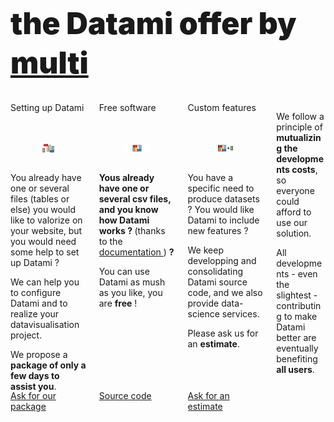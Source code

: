 <h1
  class="has-text-centered mt-6 mb-6 pt-6"
  style="font-weight: 900; line-height: 1.3; font-size: 3rem;">
  the Datami offer by
  <a
    href="https://multi.coop"
    target="_blank">
    multi
  </a>
</h1>

<div class="content">

  <div class="columns mb-6 pb-6 px-3 is-multiline is-centered">
    <!-- CONFIGURAITON -->
    <div class="column is-4-tablet is-one-third-desktop mb-6">
      <div
        class="message is-light is-flex is-justify-content-center is-align-items-center"
        style="height: 3.7em;">
        <span
          class="has-text-centered is-size-5 is-size-6-touch has-text-weight-bold">
          Setting up Datami
        </span>
      </div>
      <div
        class="card"
        style="height: 80%;
          display: flex;
          flex-direction: column;">
        <div class="card-image">
          <figure class="image mt-2">
            <img
              src="https://raw.githubusercontent.com/multi-coop/datami-website-content/main/images/offer/datami-logo-setup.png"
              alt="datami-offer-setup"
            />
            <!-- <img src="http://localhost:8800/statics/images/offer/datami-logo-setup.png"> -->
          </figure>
        </div>
        <div class="card-content is-size-6-touch">
          <p class="mb-2 has-text-weight-bold">
            You already have one or several files (tables or else) you would like to valorize on your website, but you would need some help to set up Datami ?
          </p>
          <p class="mb-2">
            We can help you to configure Datami and to realize your datavisualisation project.
          </p>
          <p class="mb-0">
            We propose a <b>package of only a few days to assist you</b>.
          </p>
        </div>
      </div>
      <a
        href="mailto:contact@multi.coop?subject=Datami - Package"
        class="mt-3 button is-primary is-fullwidth">
        <span
          class="icon mr-3">
          <i class="mdi mdi-email"></i>
        </span>
        Ask for our package
      </a>
    </div>
    <!-- FREE -->
    <div class="column is-4-tablet is-one-third-desktop mb-6">
      <div
        class="message is-light is-flex is-justify-content-center is-align-items-center"
        style="height: 3.7em;">
        <span
          class="has-text-centered is-size-5 is-size-6-touch has-text-weight-bold">
          Free software
        </span>
      </div>
      <div
        class="card"
        style="height: 80%;
          display: flex;
          flex-direction: column;">
        <div class="card-image">
          <figure class="image mt-2">
            <img
              src="https://raw.githubusercontent.com/multi-coop/datami-website-content/main/images/offer/datami-logo-pack.png"
              alt="datami-offer-spacketup"
            />
            <!-- <img src="http://localhost:8800/statics/images/offer/datami-logo-pack.png"> -->
          </figure>
        </div>
        <div class="card-content is-size-6-touch">
          <p class="mb-2">
            <b>
              Yous already have one or several csv files, and you know how Datami works ?
            </b>
            (thanks to the
            <a href="https://datami-docs.multi.coop">
              documentation
            </a>
            )
            <b>?</b>
          </p>
          <p class="mb-0">
            You can use Datami as mush as you like, you are <b>free</b> !
          </p>
        </div>
      </div>
      <a
        href="https://gitlab.com/multi-coop/datami-project/datami"
        target="_blank"
        class="mt-3 button is-light is-fullwidth">
        <span
          class="icon mr-3">
          <i class="mdi mdi-gitlab"></i>
        </span>
        Source code
      </a>
    </div>
    <!-- DEVS -->
    <div class="column is-4-tablet is-one-third-desktop mb-6">
      <div
        class="message is-light is-flex is-justify-content-center is-align-items-center"
        style="height: 3.7em;">
        <span
          class="has-text-centered is-size-5 is-size-6-touch has-text-weight-bold">
          Custom features
        </span>
      </div>
      <div
        class="card"
        style="height: 80%;
          display: flex;
          flex-direction: column;">
        <div class="card-image">
          <figure class="image mt-2">
            <img
              src="https://raw.githubusercontent.com/multi-coop/datami-website-content/main/images/offer/datami-logo-custom_dev.png"
              alt="datami-offer-custom_dev"
            />
            <!-- <img src="http://localhost:8800/statics/images/offer/datami-logo-custom_dev.png"> -->
          </figure>
        </div>
        <div class="card-content is-size-6-touch">
          <p class="mb-2 has-text-weight-bold">
            You have a specific need to produce datasets ?
            You would like Datami to include new features ?
          </p>
          <p class="mb-2">
            We keep developping and consolidating Datami source code, and we also provide data-science services.
          </p>
          <p class="mb-0">
            Please ask us for an <b>estimate</b>.
          </p>
        </div>
      </div>
      <a
        href="mailto:contact@multi.coop?subject=Datami - Estimate for custom developments"
        class="mt-3 button is-primary is-fullwidth">
        <span
          class="icon mr-3">
          <i class="mdi mdi-email"></i>
        </span>
        Ask for an estimate
      </a>
    </div>
    <div class="column is-8-tablet is-6-desktop is-5-widescreen mt-3 mb-6 mx-6 pb-6">
      <p class="mb-1 has-text-justified">
        We follow a principle of <b>mutualizing the developments costs</b>, so everyone could afford to use our solution.
      </p>
      <p>
        All developments - even the slightest - contributing to make Datami better are eventually benefiting <b>all users</b>.
      </p>
    </div>
  </div>

</div>
